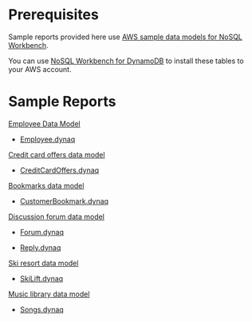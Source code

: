 # Prerequisites
Sample reports provided here use [AWS sample data models for NoSQL Workbench](https://docs.aws.amazon.com/amazondynamodb/latest/developerguide/workbench.SampleModels.html). 

You can use [NoSQL Workbench for DynamoDB](https://docs.aws.amazon.com/amazondynamodb/latest/developerguide/workbench.html) to install these tables to your AWS account.

# Sample Reports

[Employee Data Model](https://docs.aws.amazon.com/amazondynamodb/latest/developerguide/workbench.SampleModels.html#workbench.SampleModels.EmployeeDataModel)
    
* [Employee.dynaq](./Employee.dynaq)

[Credit card offers data model](https://docs.aws.amazon.com/amazondynamodb/latest/developerguide/workbench.SampleModels.html#workbench.SampleModels.CreditCardOffersDataModel)

* [CreditCardOffers.dynaq](./CreditCardOffers.dynaq) 

[Bookmarks data model](https://docs.aws.amazon.com/amazondynamodb/latest/developerguide/workbench.SampleModels.html#workbench.SampleModels.BookmarksDataModel)

* [CustomerBookmark.dynaq](./CustomerBookmark.dynaq) 

[Discussion forum data model](https://docs.aws.amazon.com/amazondynamodb/latest/developerguide/workbench.SampleModels.html#workbench.SampleModels.DiscussionForumDataModel)
* [Forum.dynaq](./Forum.dynaq)

* [Reply.dynaq](./Reply.dynaq)

[Ski resort data model](https://docs.aws.amazon.com/amazondynamodb/latest/developerguide/workbench.SampleModels.html#workbench.SampleModels.SkiResortDataModel)
* [SkiLift.dynaq](./SkiLift.dynaq)

[Music library data model](https://docs.aws.amazon.com/amazondynamodb/latest/developerguide/workbench.SampleModels.html#workbench.SampleModels.MusicLibraryDataModel)
* [Songs.dynaq](./Songs.dynaq)

